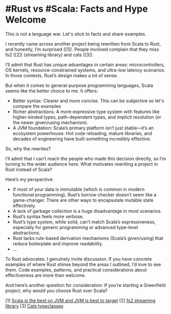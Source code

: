 # #Rust vs #Scala: Facts and Hype Welcome

This is not a language war. Let's stick to facts and share examples.

I recently came across another project being rewritten from Scala to Rust, and honestly, I’m surprised ([1]). 
People involved complain that they miss fs2 ([2]) (streaming library) and cats ([3]).

I’ll admit that Rust has unique advantages in certain areas: microcontrollers, OS kernels, resource-constrained systems, and ultra-low latency scenarios. In those contexts, Rust’s design makes a lot of sense.

But when it comes to general-purpose programming languages, Scala seems like the better choice to me. It offers:

- Better syntax: Clearer and more concise. This can be subjective so let's compare the examples
- Richer abstractions: A more expressive type system with features like higher-kinded types, path-dependent types, and implicit resolution (or the newer given/using mechanism).
- A JVM foundation: Scala’s primary platform isn’t just stable—it’s an ecosystem powerhouse. Hot code reloading, mature libraries, and decades of engineering have built something incredibly effective.

So, why the rewrites?

I’ll admit that I can’t reach the people who made this decision directly, so I’m turning to the wider audience here. What motivates rewriting a project in Rust instead of Scala?

Here’s my perspective:

- If most of your data is immutable (which is common in modern functional programming), Rust’s borrow checker doesn’t seem like a game-changer. There are other ways to encapsulate mutable state effectively.
- A lack of garbage collection is a huge disadvantage in most scenarios.
- Rust’s syntax feels more verbose.
- Rust’s type system, while solid, can’t match Scala’s expressiveness, especially for generic programming or advanced type-level abstractions.
- Rust lacks rule-based derivation mechanisms (Scala’s given/using) that reduce boilerplate and improve readability.
- ...

To Rust advocates: I genuinely invite discussion. If you have concrete examples of where Rust shines beyond the areas I outlined, I’d love to see them. Code examples, patterns, and practical considerations about effectiveness are more than welcome.

And here’s another question for consideration: If you’re starting a Greenfield project, why would you choose Rust over Scala?

[1] [Scala is the best on JVM and JVM is best to target](https://www.linkedin.com/posts/perikov_scala-is-the-best-system-programming-language-activity-7269039794834309122-3FvZ)
[2] [fs2 streaming library](https://fs2.io/#/guide)
[3] [Cats typeclasses](https://typelevel.org/cats/typeclasses.html)